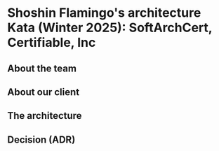 # Shoshin Flamingo's architecture Kata (Winter 2025): SoftArchCert, Certifiable, Inc

## About the team

## About our client

## The architecture

## Decision (ADR)


